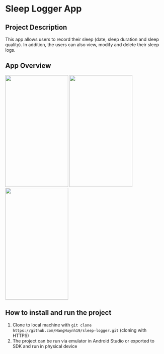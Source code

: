 # Sleep Logger App

## Project Description
This app allows users to record their sleep (date, sleep duration and sleep quality). In addition, the users can also view, modify and delete their sleep logs. 

## App Overview
<img src="https://user-images.githubusercontent.com/48004616/154265526-543b5000-65ed-4b31-bfc5-2ffa77eba24f.png" width="200" height="356" />      <img src="https://user-images.githubusercontent.com/48004616/154265454-b3534cd4-5207-4ac1-8b15-144bcae06728.png" width="200" height="356" />      <img src="https://user-images.githubusercontent.com/48004616/154265432-fc1ff54a-d699-488e-b01f-8288578c1dcf.png" width="200" height="356" />

## How to install and run the project 
1. Clone to local machine with `git clone https://github.com/HangHuynh19/sleep-logger.git` (cloning with HTTPS)
2. The project can be run via emulator in Android Studio or exported to SDK and run in physical device


